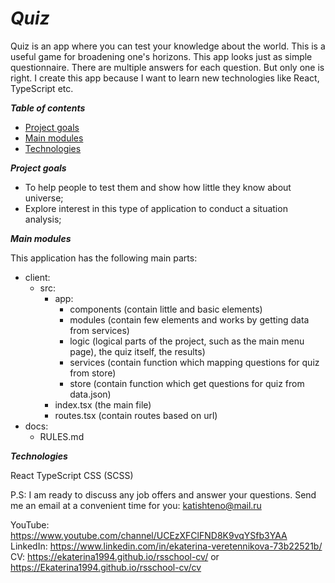 # **_Quiz_**

Quiz is an app where you can test your knowledge about the world. This is a useful game for broadening one's horizons. This app looks just as simple questionnaire. There are multiple answers for each question. But only one is right. I create this app because I want to learn new technologies like React, TypeScript etc.

**_Table of contents_**

- [Project goals](#project-goals)
- [Main modules](#main-modules)
- [Technologies](#technologies)

**_Project goals_**

- To help people to test them and show how little they know about universe;
- Explore interest in this type of application to conduct a situation analysis;

**_Main modules_**

This application has the following main parts:

- client:
  - src:
    - app:
      - components (contain little and basic elements)
      - modules (contain few elements and works by getting data from services)
      - logic (logical parts of the project, such as the main menu page), the quiz itself, the results)
      - services (contain function which mapping questions for quiz from store)
      - store (contain function which get questions for quiz from data.json)
    - index.tsx (the main file)
    - routes.tsx (contain routes based on url)
- docs:
  - RULES.md

**_Technologies_**

React
TypeScript
CSS (SCSS)

P.S:
I am ready to discuss any job offers and answer your questions. Send me an email at a convenient time for you:
katishteno@mail.ru

YouTube: https://www.youtube.com/channel/UCEzXFClFND8K9vqYSfb3YAA
LinkedIn: https://www.linkedin.com/in/ekaterina-veretennikova-73b22521b/
CV: https://ekaterina1994.github.io/rsschool-cv/ or https://Ekaterina1994.github.io/rsschool-cv/cv
